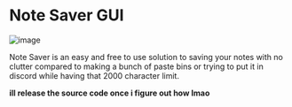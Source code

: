 # Note Saver GUI
![image](https://user-images.githubusercontent.com/91361186/187050319-347ff3bb-66df-4aa5-b307-8a3107f7c0b7.png)

Note Saver is an easy and free to use solution to saving your notes with no clutter compared to making a bunch of paste bins or trying to put it in discord while having that 2000 character limit.

**ill release the source code once i figure out how lmao**
